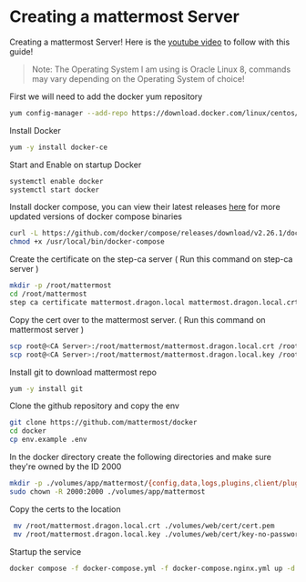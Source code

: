 # Creating a mattermost Server
Creating a mattermost Server! Here is the [youtube video](https://www.youtube.com/watch?v=9BgVRShk00Y&list=PLhkW8M2MBf-H33LeTrVMc0LwN3EuOqGQV&index=35&pp=gAQBiAQB) to follow with this guide!

> Note: The Operating System I am using is Oracle Linux 8, commands may vary depending on the Operating System of choice!


First we will need to add the docker yum repository
```sh
yum config-manager --add-repo https://download.docker.com/linux/centos/docker-ce.repo
```

Install Docker 
```sh
yum -y install docker-ce
```

Start and Enable on startup Docker 
```sh
systemctl enable docker 
systemctl start docker 
```

Install docker compose, you can view their latest releases [here](https://github.com/docker/compose/releases/) for more updated versions of docker compose binaries 
```sh
curl -L https://github.com/docker/compose/releases/download/v2.26.1/docker-compose-linux-x86_64 -o /usr/local/bin/docker-compose
chmod +x /usr/local/bin/docker-compose
```

Create the certificate on the step-ca server ( Run this command on step-ca server )
```sh
mkdir -p /root/mattermost
cd /root/mattermost 
step ca certificate mattermost.dragon.local mattermost.dragon.local.crt mattermost.dragon.local.key
```

Copy the cert over to the mattermost server. ( Run this command on mattermost server )
```sh
scp root@<CA Server>:/root/mattermost/mattermost.dragon.local.crt /root/mattermost.dragon.local.crt
scp root@<CA Server>:/root/mattermost/mattermost.dragon.local.key /root/mattermost.asgard.local.key
```

Install git to download mattermost repo
```sh
yum -y install git
```

Clone the github repository and copy the env
```sh
git clone https://github.com/mattermost/docker
cd docker
cp env.example .env
```

In the docker directory create the following directories and make sure they're owned by the ID 2000
```sh
mkdir -p ./volumes/app/mattermost/{config,data,logs,plugins,client/plugins,bleve-indexes}
sudo chown -R 2000:2000 ./volumes/app/mattermost
```

Copy the certs to the location
```sh
 mv /root/mattermost.dragon.local.crt ./volumes/web/cert/cert.pem
 mv /root/mattermost.dragon.local.key ./volumes/web/cert/key-no-password.pem
```

Startup the service 
```sh
docker compose -f docker-compose.yml -f docker-compose.nginx.yml up -d
```